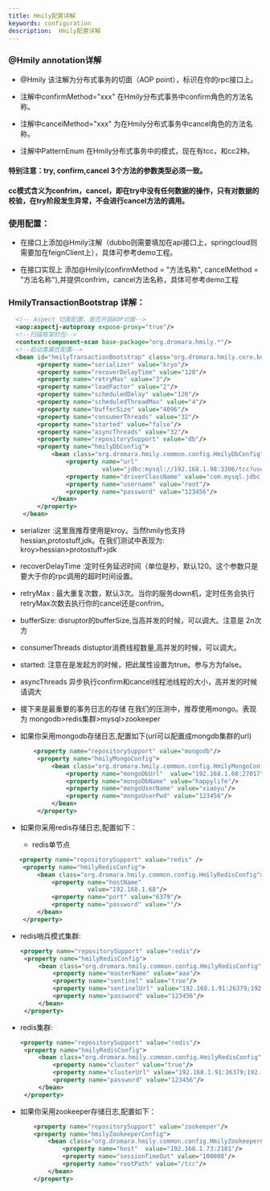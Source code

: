 ```yaml
---
title: Hmily配置详解
keywords: configuration
description:  Hmily配置详解
---
```




### @Hmily annotation详解

*  @Hmily  该注解为分布式事务的切面（AOP point），标识在你的rpc接口上。

*  注解中confirmMethod="xxx" 在Hmily分布式事务中confirm角色的方法名称。

*  注解中cancelMethod="xxx" 为在Hmily分布式事务中cancel角色的方法名称。

*  注解中PatternEnum 在Hmily分布式事务中的模式，现在有tcc，和cc2种。

####  特别注意：try, confirm,cancel 3个方法的参数类型必须一致。

#### cc模式含义为confrim，cancel，即在try中没有任何数据的操作，只有对数据的校验，在try阶段发生异常，不会进行cancel方法的调用。

###  使用配置：
* 在接口上添加@Hmily注解（dubbo则需要填加在api接口上，springcloud则需要加在feignClient上），具体可参考demo工程。

* 在接口实现上 添加@Hmily(confirmMethod = "方法名称", cancelMethod = "方法名称"),并提供confrim，cancel方法名称，具体可参考demo工程


###  HmilyTransactionBootstrap 详解：
```xml
  <!-- Aspect 切面配置，是否开启AOP切面-->
  <aop:aspectj-autoproxy expose-proxy="true"/>
  <!--扫描框架的包-->
  <context:component-scan base-package="org.dromara.hmily.*"/>
  <!--启动类属性配置-->
  <bean id="hmilyTransactionBootstrap" class="org.dromara.hmily.core.bootstrap.HmilyTransactionBootstrap">
        <property name="serializer" value="kryo"/>
        <property name="recoverDelayTime" value="120"/>
        <property name="retryMax" value="3"/>
        <property name="loadFactor" value="2"/>
        <property name="scheduledDelay" value="120"/>
        <property name="scheduledThreadMax" value="4"/>
        <property name="bufferSize" value="4096"/>
        <property name="consumerThreads" value="32"/>
        <property name="started" value="false"/>
        <property name="asyncThreads" value="32"/>
        <property name="repositorySupport" value="db"/>
        <property name="hmilyDbConfig">
            <bean class="org.dromara.hmily.common.config.HmilyDbConfig">
                <property name="url"
                          value="jdbc:mysql://192.168.1.98:3306/tcc?useUnicode=true&amp;characterEncoding=utf8"/>
                <property name="driverClassName" value="com.mysql.jdbc.Driver"/>
                <property name="username" value="root"/>
                <property name="password" value="123456"/>
            </bean>
        </property>
    </bean>
  ```  
* serializer :这里我推荐使用是kroy。当然hmily也支持hessian,protostuff,jdk。在我们测试中表现为: 
               kroy>hessian>protostuff>jdk

* recoverDelayTime :定时任务延迟时间（单位是秒，默认120。这个参数只是要大于你的rpc调用的超时时间设置。

* retryMax : 最大重复次数，默认3次。当你的服务down机，定时任务会执行retryMax次数去执行你的cancel还是confrim。

* bufferSize: disruptor的bufferSize,当高并发的时候，可以调大。注意是 2n次方

* consumerThreads distuptor消费线程数量,高并发的时候，可以调大。

* started: 注意在是发起方的时候，把此属性设置为true。参与方为false。

* asyncThreads 异步执行confirm和cancel线程池线程的大小，高并发的时候请调大

* 接下来是最重要的事务日志的存储 在我们的压测中，推荐使用mongo。表现为 mongodb>redis集群>mysql>zookeeper

* 如果你采用mongodb存储日志,配置如下(url可以配置成mongdb集群的url)
```xml
       <property name="repositorySupport" value="mongodb"/>
        <property name="hmilyMongoConfig">
            <bean class="org.dromara.hmily.common.config.HmilyMongoConfig">
                <property name="mongoDbUrl"  value="192.168.1.68:27017"/>
                <property name="mongoDbName" value="happylife"/>
                <property name="mongoUserName" value="xiaoyu"/>
                <property name="mongoUserPwd" value="123456"/>
            </bean>
        </property>
 ```    

* 如果你采用redis存储日志,配置如下：

  * redis单节点
    
```xml
   <property name="repositorySupport" value="redis" />
    <property name="hmilyRedisConfig">
        <bean class="org.dromara.hmily.common.config.HmilyRedisConfig">
            <property name="hostName"
                      value="192.168.1.68"/>
            <property name="port" value="6379"/>
            <property name="password" value=""/>
        </bean>
    </property>
```

* redis哨兵模式集群:

   ```xml
   <property name="repositorySupport" value="redis"/>
    <property name="hmilyRedisConfig">
        <bean class="org.dromara.hmily.common.config.HmilyRedisConfig">
            <property name="masterName" value="aaa"/>
            <property name="sentinel" value="true"/>
            <property name="sentinelUrl" value="192.168.1.91:26379;192.168.1.92:26379;192.168.1.93:26379"/>
            <property name="password" value="123456"/>
        </bean>
    </property>
    ```
* redis集群:

   ```xml
   <property name="repositorySupport" value="redis"/>
    <property name="hmilyRedisConfig">
        <bean class="org.dromara.hmily.common.config.HmilyRedisConfig">
            <property name="cluster" value="true"/>
            <property name="clusterUrl" value="192.168.1.91:26379;192.168.1.92:26379;192.168.1.93:26379"/>
            <property name="password" value="123456"/>
        </bean>
    </property>
    ```

* 如果你采用zookeeper存储日志,配置如下：

 ```xml
        <property name="repositorySupport" value="zookeeper"/>
        <property name="hmilyZookeeperConfig">
            <bean class="org.dromara.hmily.common.config.HmilyZookeeperConfig">
                <property name="host"  value="192.168.1.73:2181"/>
                <property name="sessionTimeOut" value="100000"/>
                <property name="rootPath" value="/tcc"/>
            </bean>
        </property>
``` 
